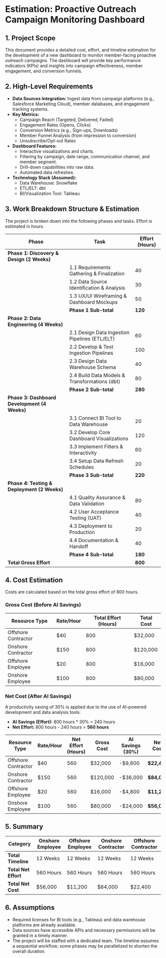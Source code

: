 # Estimation: Proactive Outreach Campaign Monitoring Dashboard

## 1. Project Scope

This document provides a detailed cost, effort, and timeline estimation for the development of a new dashboard to monitor member-facing proactive outreach campaigns. The dashboard will provide key performance indicators (KPIs) and insights into campaign effectiveness, member engagement, and conversion funnels.

## 2. High-Level Requirements

- **Data Sources Integration:** Ingest data from campaign platforms (e.g., Salesforce Marketing Cloud), member databases, and engagement tracking systems.
- **Key Metrics:**
    - Campaign Reach (Targeted, Delivered, Failed)
    - Engagement Rates (Opens, Clicks)
    - Conversion Metrics (e.g., Sign-ups, Downloads)
    - Member Funnel Analysis (from impression to conversion)
    - Unsubscribe/Opt-out Rates
- **Dashboard Features:**
    - Interactive visualizations and charts.
    - Filtering by campaign, date range, communication channel, and member segment.
    - Drill-down capabilities into raw data.
    - Automated data refreshes.
- **Technology Stack (Assumed):**
    - Data Warehouse: Snowflake
    - ETL/ELT: dbt
    - BI/Visualization Tool: Tableau

## 3. Work Breakdown Structure & Estimation

The project is broken down into the following phases and tasks. Effort is estimated in hours.

| Phase | Task | Effort (Hours) |
|---|---|---|
| **Phase 1: Discovery & Design (2 Weeks)** | | |
| | 1.1 Requirements Gathering & Finalization | 40 |
| | 1.2 Data Source Identification & Analysis | 30 |
| | 1.3 UX/UI Wireframing & Dashboard Mockups | 50 |
| | **Phase 1 Sub-total** | **120** |
| **Phase 2: Data Engineering (4 Weeks)** | | |
| | 2.1 Design Data Ingestion Pipelines (ETL/ELT) | 60 |
| | 2.2 Develop & Test Ingestion Pipelines | 100 |
| | 2.3 Design Data Warehouse Schema | 40 |
| | 2.4 Build Data Models & Transformations (dbt) | 80 |
| | **Phase 2 Sub-total** | **280** |
| **Phase 3: Dashboard Development (4 Weeks)** | | |
| | 3.1 Connect BI Tool to Data Warehouse | 20 |
| | 3.2 Develop Core Dashboard Visualizations | 120 |
| | 3.3 Implement Filters & Interactivity | 60 |
| | 3.4 Setup Data Refresh Schedules | 20 |
| | **Phase 3 Sub-total** | **220** |
| **Phase 4: Testing & Deployment (2 Weeks)** | | |
| | 4.1 Quality Assurance & Data Validation | 80 |
| | 4.2 User Acceptance Testing (UAT) | 40 |
| | 4.3 Deployment to Production | 20 |
| | 4.4 Documentation & Handoff | 40 |
| | **Phase 4 Sub-total** | **180** |
| **Total Gross Effort** | | **800** |

## 4. Cost Estimation

Costs are calculated based on the total gross effort of 800 hours.

### Gross Cost (Before AI Savings)

| Resource Type | Rate/Hour | Total Effort (Hours) | Total Cost |
|---|---|---|---|
| Offshore Contractor | $40 | 800 | $32,000 |
| Onshore Contractor | $150 | 800 | $120,000 |
| Offshore Employee | $20 | 800 | $16,000 |
| Onshore Employee | $100 | 800 | $80,000 |

### Net Cost (After AI Savings)

A productivity saving of 30% is applied due to the use of AI-powered development and data analysis tools.

- **AI Savings (Effort):** 800 hours * 30% = 240 hours
- **Net Effort:** 800 hours - 240 hours = **560 hours**

| Resource Type | Rate/Hour | Net Effort (Hours) | Gross Cost | AI Savings (30%) | Net Cost |
|---|---|---|---|---|---|
| Offshore Contractor | $40 | 560 | $32,000 | -$9,600 | **$22,400** |
| Onshore Contractor | $150 | 560 | $120,000 | -$36,000 | **$84,000** |
| Offshore Employee | $20 | 560 | $16,000 | -$4,800 | **$11,200** |
| Onshore Employee | $100 | 560 | $80,000 | -$24,000 | **$56,000** |

## 5. Summary

| Category | Onshore Employee | Offshore Employee | Onshore Contractor | Offshore Contractor |
|---|---|---|---|---|
| **Total Timeline** | 12 Weeks | 12 Weeks | 12 Weeks | 12 Weeks |
| **Total Net Effort** | 560 Hours | 560 Hours | 560 Hours | 560 Hours |
| **Total Net Cost** | $56,000 | $11,200 | $84,000 | $22,400 |

## 6. Assumptions

- Required licenses for BI tools (e.g., Tableau) and data warehouse platforms are already available.
- Data sources have accessible APIs and necessary permissions will be granted in a timely manner.
- The project will be staffed with a dedicated team. The timeline assumes a sequential workflow; some phases may be parallelized to shorten the overall duration.
